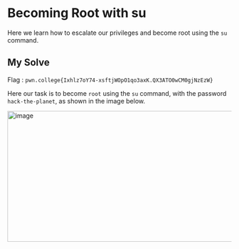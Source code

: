 # Becoming Root with su

Here we learn how to escalate our privileges and become root using the `su` command.

## My Solve

Flag : `pwn.college{Ixhlz7oY74-xsftjWOpO1qo3axK.QX3ATO0wCM0gjNzEzW}`

Here our task is to become `root` using the `su` command, with the password `hack-the-planet`, as shown in the image below.

<img width="895" height="295" alt="image" src="https://github.com/user-attachments/assets/d662c77e-e55f-42b1-897b-0bc92cf7a0f2" />

